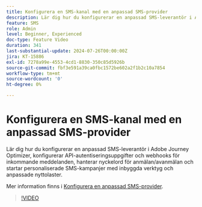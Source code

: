 ```yaml
---
title: Konfigurera en SMS-kanal med en anpassad SMS-provider
description: Lär dig hur du konfigurerar en anpassad SMS-leverantör i Adobe Journey Optimizer, konfigurerar API-autentiseringsuppgifter och webhooks för inkommande meddelanden, hanterar nyckelord för anmälan/avanmälan och startar personaliserade SMS-kampanjer med inbyggda verktyg och anpassade nyttolaster.
feature: SMS
role: Admin
level: Beginner, Experienced
doc-type: Feature Video
duration: 341
last-substantial-update: 2024-07-26T00:00:00Z
jira: KT-15886
exl-id: 7278a99e-4553-4cd1-8830-350c85d5926b
source-git-commit: fbf3e591a39ca0fbc1572be602a2f1b2c10a7854
workflow-type: tm+mt
source-wordcount: '0'
ht-degree: 0%

---
```


# Konfigurera en SMS-kanal med en anpassad SMS-provider

Lär dig hur du konfigurerar en anpassad SMS-leverantör i Adobe Journey Optimizer, konfigurerar API-autentiseringsuppgifter och webhooks för inkommande meddelanden, hanterar nyckelord för anmälan/avanmälan och startar personaliserade SMS-kampanjer med inbyggda verktyg och anpassade nyttolaster.

Mer information finns i [Konfigurera en anpassad SMS-provider](https://experienceleague.adobe.com/sv/docs/journey-optimizer/using/channels/sms/configure-sms/sms-configuration-custom).

>[!VIDEO](https://video.tv.adobe.com/v/3443610/?learn=on&enablevpops&captions=swe)
